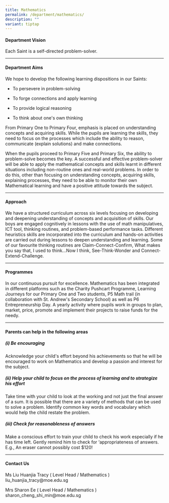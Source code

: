 ```yaml
---
title: Mathematics
permalink: /department/mathematics/
description: ""
variant: tiptap
---
```

<h4>Department Vision</h4>
<p>Each Saint is a self-directed problem-solver.</p>
<hr>
<h4>Department Aims</h4>
<p>We hope to develop the following learning dispositions in our Saints:</p>
<ul data-tight="true" class="tight">
<li>
<p>To persevere in problem-solving</p>
</li>
<li>
<p>To forge connections and apply learning</p>
</li>
<li>
<p>To provide logical reasoning</p>
</li>
<li>
<p>To think about one's own thinking</p>
</li>
</ul>
<p>From Primary One to Primary Four, emphasis is placed on understanding
concepts and acquiring skills. While the pupils are learning the skills,
they need to focus on the processes which include the ability to reason,
communicate (explain solutions) and make connections.</p>
<p>When the pupils proceed to Primary Five and Primary Six, the ability to
problem-solve becomes the key. A successful and effective problem-solver
will be able to apply the mathematical concepts and skills learnt in different
situations including non-routine ones and real-world problems. In order
to do this, other than focusing on understanding concepts, acquiring skills,
explaining processes, they need to be able to monitor their own Mathematical
learning and have a positive attitude towards the subject.</p>
<hr>
<h4>Approach</h4>
<p>We have a structured curriculum across six levels focusing on developing
and deepening understanding of concepts and acquisition of skills. Our
boys are engaged cognitively in lessons with the use of math manipulatives,
ICT tool, thinking routines, and problem-based performance tasks. Different
heuristics skills are incorporated into the curriculum and hands-on activities
are carried out during lessons to deepen understanding and learning. Some
of our favourite thinking routines are Claim-Connect-Confirm, What makes
you say that, I used to think…Now I think, See-Think-Wonder and Connect-Extend-Challenge.</p>
<hr>
<h4>Programmes</h4>
<p>In our continuous pursuit for excellence. Mathematics has been integrated
in different platforms such as the Charity Pushcart Programme, Learning
Journeys for our Primary One and Two students, P5 Math trail (in collaboration
with St. Andrew's Secondary School) as well as P6 Entrepreneurship Day.
A yearly activity where pupils work in groups to plan, market, price, promote
and implement their projects to raise funds for the needy.</p>
<hr>
<h4>Parents can help in the following areas</h4>
<h5>(i) Be encouraging</h5>
<p>Acknowledge your child's effort beyond his achievements so that he will
be encouraged to work on Mathematics and develop a passion and interest
for the subject.</p>
<h5>(ii) Help your child to focus on the process of learning and to strategize his effort</h5>
<p>Take time with your child to look at the working and not just the final
answer of a sum. It is possible that there are a&nbsp;variety of methods&nbsp;that
can be used to solve a problem. Identify common key words and vocabulary
which would help the child restate the problem.</p>
<h5>(iii) Check for reasonableness of answers</h5>
<p>Make a conscious effort to train your child to check his work especially
if he has time left. Gently remind him to check for ‘appropriateness of
answers. E.g., An eraser cannot possibly cost $120!</p>
<hr>
<h4>Contact Us</h4>
<p>Ms Liu Huanjia Tracy ( Level Head / Mathematics )
<br>liu_huanjia_tracy@moe.edu.sg
<br>
</p>
<p>Mrs Sharon Ee​ ( Level Head / Mathematics )
<br>sharon_cheng_shi_min@moe.edu.sg
<br>
</p>